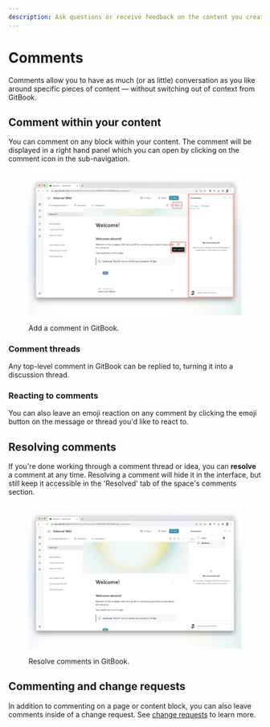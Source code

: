 ```yaml
---
description: Ask questions or receive feedback on the content you create in GitBook.
---
```


# Comments

Comments allow you to have as much (or as little) conversation as you like around specific pieces of content — without switching out of context from GitBook.

## Comment within your content <a href="#comment-within-your-content" id="comment-within-your-content"></a>

You can comment on any block within your content. The comment will be displayed in a right hand panel which you can open by clicking on the comment icon in the sub-navigation.

<figure><img src="../.gitbook/assets/comments.png" alt=""><figcaption><p>Add a comment in GitBook.</p></figcaption></figure>

### Comment threads

Any top-level comment in GitBook can be replied to, turning it into a discussion thread.

### Reacting to comments

You can also leave an emoji reaction on any comment by clicking the emoji button on the message or thread you'd like to react to.

## Resolving comments

If you're done working through a comment thread or idea, you can **resolve** a comment at any time. Resolving a comment will hide it in the interface, but still keep it accessible in the 'Resolved' tab of the space's comments section.

<figure><img src="../.gitbook/assets/comments-resolved.png" alt=""><figcaption><p>Resolve comments in GitBook.</p></figcaption></figure>

## Commenting and change requests

In addition to commenting on a page or content block, you can also leave comments inside of a change request. See [change requests](../content-editor/editor/change-requests.md) to learn more.
